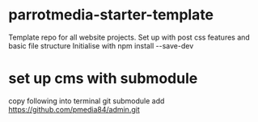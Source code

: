 # parrotmedia-starter-template
Template repo for all website projects. Set up with post css features and basic file structure
Initialise with npm install --save-dev

# set up cms with submodule

copy following into terminal
git submodule add https://github.com/pmedia84/admin.git
